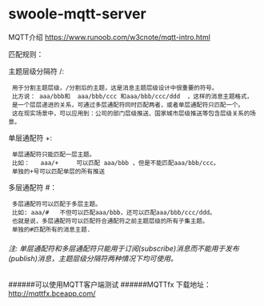# swoole-mqtt-server


MQTT介绍 https://www.runoob.com/w3cnote/mqtt-intro.html

匹配规则：

主题层级分隔符  /:

     用于分割主题层级，/分割后的主题，这是消息主题层级设计中很重要的符号。
     比方说： aaa/bbb和  aaa/bbb/ccc 和aaa/bbb/ccc/ddd  ，这样的消息主题格式，
     是一个层层递进的关系，可通过多层通配符同时匹配两者，或者单层通配符只匹配一个。
     这在现实场景中，可以应用到：公司的部门层级推送、国家城市层级推送等包含层级关系的场景。
     
单层通配符  +:

     单层通配符只能匹配一层主题。
     比如：   aaa/+     可以匹配 aaa/bbb ，但是不能匹配aaa/bbb/ccc。
     单独的+号可以匹配单层的所有推送
     
多层通配符  #：

     多层通配符可以匹配于多层主题。
     比如: aaa/#   不但可以匹配aaa/bbb，还可以匹配aaa/bbb/ccc/ddd。  
     也就是说，多层通配符可以匹配符合通配符之前主题层级的所有子集主题。
     单独的#匹配所有的消息主题.
   

###### 注:   单层通配符和多层通配符只能用于订阅(subscribe)消息而不能用于发布(publish)消息，主题层级分隔符两种情况下均可使用。

######可以使用MQTT客户端测试
######MQTTfx 下载地址：http://mqttfx.bceapp.com/
